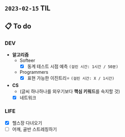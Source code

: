 ## `2023-02-15` TIL

## 📋 To do

### DEV

+ **알고리즘**
  + Softeer
    + [x] 동계 테스트 시점 예측 `(걸린 시간: 1시간 / 50분)`
  + Programmers
    + [x] 표현 가능한 이진트리⭐️ `(걸린 시간: X / 1시간)`

+ **CS**
  + (글씨 하나하나를 외우기보다 **핵심 키워드**를 숙지할 것)
  + [x] 네트워크
  
### LIFE

+ [x] 헬스장 다녀오기
+ [ ] 어깨, 골반 스트레칭하기